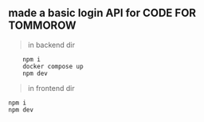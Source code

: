## made a basic login API for CODE FOR TOMMOROW

> in backend dir

```
    npm i
    docker compose up
    npm dev
```

> in frontend dir

```
npm i
npm dev
```
